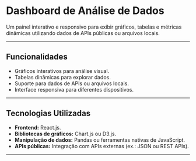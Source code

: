 # Dashboard de Análise de Dados

Um painel interativo e responsivo para exibir gráficos, tabelas e métricas dinâmicas utilizando dados de APIs públicas ou arquivos locais.

---

## Funcionalidades

- Gráficos interativos para análise visual.
- Tabelas dinâmicas para explorar dados.
- Suporte para dados de APIs ou arquivos locais.
- Interface responsiva para diferentes dispositivos.

---

## Tecnologias Utilizadas

- **Frontend:** React.js.
- **Bibliotecas de gráficos:** Chart.js ou D3.js.
- **Manipulação de dados:** Pandas ou ferramentas nativas de JavaScript.
- **APIs públicas:** Integração com APIs externas (ex.: JSON ou REST APIs).

---